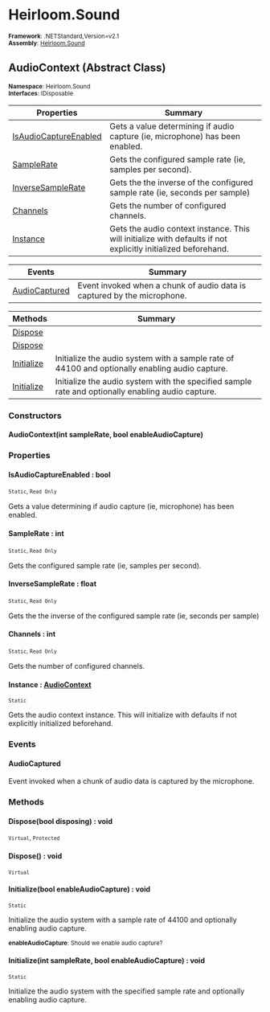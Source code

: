 # Heirloom.Sound

<small>**Framework**: .NETStandard,Version=v2.1</small>  
<small>**Assembly**: [Heirloom.Sound](../Heirloom.Sound/Heirloom.Sound.md)</small>  

## AudioContext (Abstract Class)
<small>**Namespace**: Heirloom.Sound</small>  
<small>**Interfaces**: IDisposable</small>  

| Properties                            | Summary                                                                                                       |
|---------------------------------------|---------------------------------------------------------------------------------------------------------------|
| [IsAudioCaptureEnabled](#ISA38A6274D) | Gets a value determining if audio capture (ie, microphone) has been enabled.                                  |
| [SampleRate](#SAMECB101A)             | Gets the configured sample rate (ie, samples per second).                                                     |
| [InverseSampleRate](#INVFD218F4A)     | Gets the the inverse of the configured sample rate (ie, seconds per sample)                                   |
| [Channels](#CHA97465DEE)              | Gets the number of configured channels.                                                                       |
| [Instance](#INS4FAA4721)              | Gets the audio context instance. This will initialize with defaults if not explicitly initialized beforehand. |

| Events                        | Summary                                                                 |
|-------------------------------|-------------------------------------------------------------------------|
| [AudioCaptured](#AUDD74F000E) | Event invoked when a chunk of audio data is captured by the microphone. |

| Methods                    | Summary                                                                                           |
|----------------------------|---------------------------------------------------------------------------------------------------|
| [Dispose](#DISD833FA7A)    |                                                                                                   |
| [Dispose](#DIS4E62D250)    |                                                                                                   |
| [Initialize](#INI50E87BC2) | Initialize the audio system with a sample rate of 44100 and optionally enabling audio capture.    |
| [Initialize](#INI6EC6B529) | Initialize the audio system with the specified sample rate and optionally enabling audio capture. |

### Constructors

#### AudioContext(int sampleRate, bool enableAudioCapture)

### Properties

#### <a name="ISA38A6274D"></a>IsAudioCaptureEnabled : bool

<small>`Static`, `Read Only`</small>

Gets a value determining if audio capture (ie, microphone) has been enabled.

#### <a name="SAMECB101A"></a>SampleRate : int

<small>`Static`, `Read Only`</small>

Gets the configured sample rate (ie, samples per second).

#### <a name="INVFD218F4A"></a>InverseSampleRate : float

<small>`Static`, `Read Only`</small>

Gets the the inverse of the configured sample rate (ie, seconds per sample)

#### <a name="CHA97465DEE"></a>Channels : int

<small>`Static`, `Read Only`</small>

Gets the number of configured channels.

#### <a name="INS4FAA4721"></a>Instance : [AudioContext](Heirloom.Sound.AudioContext.md)

<small>`Static`</small>

Gets the audio context instance. This will initialize with defaults if not explicitly initialized beforehand.

### Events

#### AudioCaptured

Event invoked when a chunk of audio data is captured by the microphone.
### Methods

#### <a name="DISD833FA7A"></a>Dispose(bool disposing) : void
<small>`Virtual`, `Protected`</small>


#### <a name="DIS4E62D250"></a>Dispose() : void
<small>`Virtual`</small>

#### <a name="INI50E87BC2"></a>Initialize(bool enableAudioCapture) : void
<small>`Static`</small>

Initialize the audio system with a sample rate of 44100 and optionally enabling audio capture.

<small>**enableAudioCapture**: <param name="enableAudioCapture">Should we enable audio capture?</param></small>  

#### <a name="INI6EC6B529"></a>Initialize(int sampleRate, bool enableAudioCapture) : void
<small>`Static`</small>

Initialize the audio system with the specified sample rate and optionally enabling audio capture.


